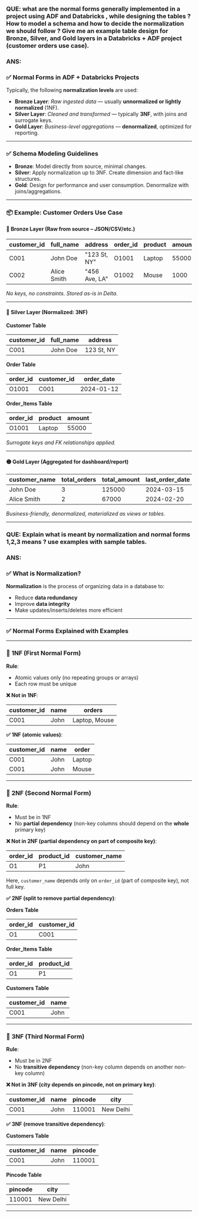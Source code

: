 ### QUE: what are the normal forms generally implemented in a project using ADF and Databricks , while designing the tables ? How to model a schema and how to decide the normalization we should follow ? Give me an example table design for Bronze, Silver, and Gold layers in a Databricks + ADF project (customer orders use case).

### ANS:

### ✅ Normal Forms in ADF + Databricks Projects

Typically, the following **normalization levels** are used:

* **Bronze Layer**: *Raw ingested data* — usually **unnormalized or lightly normalized** (1NF).
* **Silver Layer**: *Cleaned and transformed* — typically **3NF**, with joins and surrogate keys.
* **Gold Layer**: *Business-level aggregations* — **denormalized**, optimized for reporting.

---

### ✅ Schema Modeling Guidelines

* **Bronze**: Model directly from source, minimal changes.
* **Silver**: Apply normalization up to 3NF. Create dimension and fact-like structures.
* **Gold**: Design for performance and user consumption. Denormalize with joins/aggregations.

---

### 📦 Example: Customer Orders Use Case

#### 🔶 Bronze Layer (Raw from source – JSON/CSV/etc.)

| customer\_id | full\_name  | address       | order\_id | product | amount | order\_date |
| ------------ | ----------- | ------------- | --------- | ------- | ------ | ----------- |
| C001         | John Doe    | "123 St, NY"  | O1001     | Laptop  | 55000  | 2024-01-12  |
| C002         | Alice Smith | "456 Ave, LA" | O1002     | Mouse   | 1000   | 2024-01-13  |

*No keys, no constraints. Stored as-is in Delta.*

---

#### 🔷 Silver Layer (Normalized: 3NF)

**Customer Table**

| customer\_id | full\_name | address    |
| ------------ | ---------- | ---------- |
| C001         | John Doe   | 123 St, NY |

**Order Table**

| order\_id | customer\_id | order\_date |
| --------- | ------------ | ----------- |
| O1001     | C001         | 2024-01-12  |

**Order\_Items Table**

| order\_id | product | amount |
| --------- | ------- | ------ |
| O1001     | Laptop  | 55000  |

*Surrogate keys and FK relationships applied.*

---

#### 🟡 Gold Layer (Aggregated for dashboard/report)

| customer\_name | total\_orders | total\_amount | last\_order\_date |
| -------------- | ------------- | ------------- | ----------------- |
| John Doe       | 3             | 125000        | 2024-03-15        |
| Alice Smith    | 2             | 67000         | 2024-02-20        |

*Business-friendly, denormalized, materialized as views or tables.*

---

### QUE: Explain what is meant by normalization and normal forms 1,2,3 means ? use examples with sample tables. 
### ANS:

### ✅ What is Normalization?

**Normalization** is the process of organizing data in a database to:

* Reduce **data redundancy**
* Improve **data integrity**
* Make updates/inserts/deletes more efficient

---

### ✅ Normal Forms Explained with Examples

---

### 🔹 **1NF (First Normal Form)**

**Rule**:

* Atomic values only (no repeating groups or arrays)
* Each row must be unique

**❌ Not in 1NF**:

| customer\_id | name | orders        |
| ------------ | ---- | ------------- |
| C001         | John | Laptop, Mouse |

**✅ 1NF (atomic values)**:

| customer\_id | name | order  |
| ------------ | ---- | ------ |
| C001         | John | Laptop |
| C001         | John | Mouse  |

---

### 🔹 **2NF (Second Normal Form)**

**Rule**:

* Must be in 1NF
* No **partial dependency** (non-key columns should depend on the **whole** primary key)

**❌ Not in 2NF (partial dependency on part of composite key)**:

| order\_id | product\_id | customer\_name |
| --------- | ----------- | -------------- |
| O1        | P1          | John           |

Here, `customer_name` depends only on `order_id` (part of composite key), not full key.

**✅ 2NF (split to remove partial dependency)**:

**Orders Table**

| order\_id | customer\_id |
| --------- | ------------ |
| O1        | C001         |

**Order\_Items Table**

| order\_id | product\_id |
| --------- | ----------- |
| O1        | P1          |

**Customers Table**

| customer\_id | name |
| ------------ | ---- |
| C001         | John |

---

### 🔹 **3NF (Third Normal Form)**

**Rule**:

* Must be in 2NF
* No **transitive dependency** (non-key column depends on another non-key column)

**❌ Not in 3NF (city depends on pincode, not on primary key)**:

| customer\_id | name | pincode | city      |
| ------------ | ---- | ------- | --------- |
| C001         | John | 110001  | New Delhi |

**✅ 3NF (remove transitive dependency)**:

**Customers Table**

| customer\_id | name | pincode |
| ------------ | ---- | ------- |
| C001         | John | 110001  |

**Pincode Table**

| pincode | city      |
| ------- | --------- |
| 110001  | New Delhi |

---


